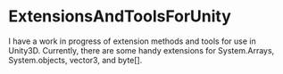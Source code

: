 # ExtensionsAndToolsForUnity
I have a work in progress of extension methods and tools for use in Unity3D. Currently, there are some handy extensions for System.Arrays, System.objects, vector3, and byte[].
